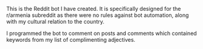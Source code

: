 This is the Reddit bot I have created. It is specifically designed for the r/armenia subreddit as there were no rules against bot automation, along with my cultural relation to the country.

I programmed the bot to comment on posts and comments which contained keywords from my list of complimenting adjectives.

